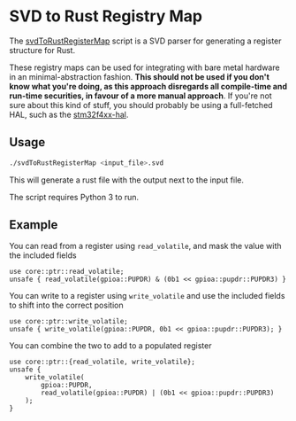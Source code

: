 # SVD to Rust Registry Map

The
[svdToRustRegisterMap](https://github.com/JosefUtbult/svdToRustRegisterMap/blob/main/svdToRustRegisterMap)
script is a SVD parser for generating a register structure for Rust. 

These registry maps can be used for integrating with bare metal hardware in an
minimal-abstraction fashion. **This should not be used if you don't know what
you're doing, as this approach disregards all compile-time and run-time
securities, in favour of a more manual approach**. If you're not sure about
this kind of stuff, you should probably be using a full-fetched HAL, such as
the [stm32f4xx-hal](https://github.com/stm32-rs/stm32f4xx-hal).

## Usage

```bash
./svdToRustRegisterMap <input_file>.svd
```

This will generate a rust file with the output next to the input file.

The script requires Python 3 to run.

## Example

You can read from a register using `read_volatile`, and mask the value with the
included fields
```
use core::ptr::read_volatile;
unsafe { read_volatile(gpioa::PUPDR) & (0b1 << gpioa::pupdr::PUPDR3) }
```

You can write to a register using `write_volatile` and use the included fields
to shift into the correct position
```
use core::ptr::write_volatile;
unsafe { write_volatile(gpioa::PUPDR, 0b1 << gpioa::pupdr::PUPDR3); }
```

You can combine the two to add to a populated register
```
use core::ptr::{read_volatile, write_volatile};
unsafe {
    write_volatile(
        gpioa::PUPDR,
        read_volatile(gpioa::PUPDR) | (0b1 << gpioa::pupdr::PUPDR3)
    );
}
```

